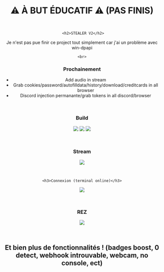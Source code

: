 <div align="center">
  <h1>⚠ À BUT ÉDUCATIF ⚠ (PAS FINIS)</h1><BR>

     <h2>STEALER V2</h2>

  <span>Je n'est pas pue finir ce project tout simplement car j'ai un problème avec win-dpapi</span>
  
    <br>
  <h3>Prochainement</h3>
  <ul>
    <li>Add audio in stream</li>
    <li>Grab cookies/password/autofilldata/history/download/creditcards in all browser</li>
    <li>Discord injection permanante/grab tokens in all discord/browser</li>
  </ul>


  <br>
  <h3>Build</h3>
  <p>
    <img src="https://cdn.discordapp.com/attachments/933484640092684328/1085195295933079673/image.png"/>
        <img src="https://cdn.discordapp.com/attachments/933484640092684328/1085195673957310465/image.png"/>
                <img src="https://cdn.discordapp.com/attachments/933484640092684328/1085196093492572170/image.png"/>
  </p>
    <br>
  
   <h3>Stream</h3>
  <p>
    <img src="https://cdn.discordapp.com/attachments/933484640092684328/1085197247593074688/image.png"/>
     
  </p>
    <br>
  
    <h3>Connexion (terminal online)</h3>
  <p>
    <img src="https://cdn.discordapp.com/attachments/933484640092684328/1085197878311538750/image.png"/>
     
  </p>
    <br>
  
   <h3>REZ</h3>
  <p>
    <img src="https://cdn.discordapp.com/attachments/933484640092684328/1085197515290325032/image.png"/>
     
  </p>
    <br>



<h2>Et bien plus de fonctionnalités ! (badges boost, 0 detect, webhook introuvable, webcam, no console, ect)</h2>
  
